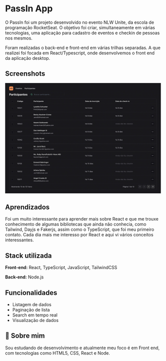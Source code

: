 # PassIn App

O PassIn foi um projeto desenvolvido no evento NLW Unite, da escola de programação RocketSeat. O objetivo foi criar, simultaneamente em várias tecnologias, uma aplicação para cadastro de eventos e checkin de pessoas nos mesmos.

Foram realizadas o back-end e front-end em várias trilhas separadas. A que realizei foi focada em React/Typescript, onde desenvolvemos o front end da aplicação desktop.

## Screenshots

![App Screenshot](.github/preview.jpg)

## Aprendizados

Foi um muito interessante para aprender mais sobre React e que me trouxe conhecimento de algumas bibliotecas que ainda não conhecia, como Tailwind, Dayjs e Fakerjs, assim como o TypeScript, que foi meu primeiro contato. Cada dia mais me interesso por React e aqui vi vários conceitos interessantes.

## Stack utilizada

**Front-end:** React, TypeScript, JavaScript, TailwindCSS

**Back-end:** Node.js

## Funcionalidades

- Listagem de dados
- Paginação de lista
- Search em tempo real
- Visualização de dados

## 🚀 Sobre mim

Sou estudando de desenvolvimento e atualmente meu foco é em Front end, com tecnologias como HTML5, CSS, React e Node.
